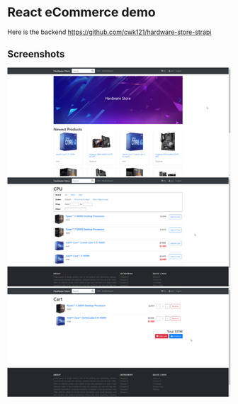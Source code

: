 # React eCommerce demo

Here is the backend https://github.com/cwk121/hardware-store-strapi

## Screenshots
![screenshot1](/screenshots/screenshot1.png)
![screenshot2](/screenshots/screenshot2.png)
![screenshot3](/screenshots/screenshot3.png)
